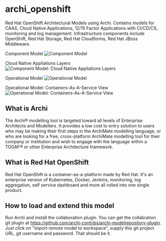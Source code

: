 # archi_openshift
Red Hat OpenShift Architectural Models using Archi.   Contains models for CAAS, Cloud Native Applications, 12/15 Factor Applications with CI/CD/CS, monitoring and log management.  Infrastructure components include OpenShift, Red Hat Storage, Red Hat Cloudforms, Red Hat JBoss Middleware.

Component Model
![Component Model](https://github.com/alberttwong/archi_openshift/blob/master/Component%20Model.png)

Cloud Native Appliations Layers
![Component Model: Cloud Native Appliations Layers](https://github.com/alberttwong/archi_openshift/blob/master/Component%20Model:%20Cloud%20Native%20Applications%20Layers.png)

Operational Model
![Operational Model](https://github.com/alberttwong/archi_openshift/blob/master/Operational%20Model.png)

Operational Model: Containers-As-A-Service View
![Operational Model: Containers-As-A-Service View](https://github.com/alberttwong/archi_openshift/blob/master/Operational%20Model:%20Containers-as-a-Service%20View.png)

## What is Archi
The Archi® modelling tool is targeted toward all levels of Enterprise Architects and Modellers. It provides a low cost to entry solution to users who may be making their first steps in the ArchiMate modelling language, or who are looking for a free, cross-platform ArchiMate modelling tool for their company or institution and wish to engage with the language within a TOGAF® or other Enterprise Architecture framework.

## What is Red Hat OpenShift
Red Hat OpenShift is a container-as-a-platform made by Red Hat.   It's an enterprise version of Kubernetes, Docker, Jenkins, monitoring, log aggregation, self service dashboard and more all rolled into one single product. 

## How to load and extend this model 
Run Archi and install the collaboration plugin.  You can get the collabration git plugin at https://github.com/archi-contribs/archi-modelrepository-plugin.   Just click on "import remote model to workspace", supply this git project URL, git username and password.  That should be it.
